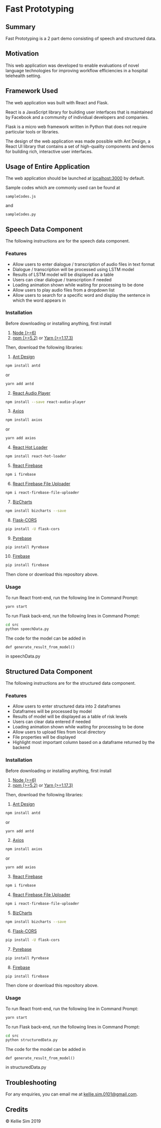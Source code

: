 # Fast Prototyping

## Summary
Fast Prototyping is a 2 part demo consisting of speech and structured data.

## Motivation
This web application was developed to enable evaluations of novel language technologies for improving workflow efficiencies in a hospital telehealth setting.

## Framework Used
The web application was built with React and Flask. 

React is a JavaScript library for building user interfaces that is maintained by Facebook and a community of individual developers and companies. 

Flask is a micro web framework written in Python that does not require particular tools or libraries.

The design of the web application was made possible with Ant Design, a React UI library that contains a set of high-quality components and demos for building rich, interactive user interfaces.

## Usage of Entire Application
The web application should be launched at [localhost:3000](/) by default.

Sample codes which are commonly used can be found at 
~~~~{.javascript}
sampleCodes.js
~~~~
and
~~~~{.python}
sampleCodes.py
~~~~

## Speech Data Component
The following instructions are for the speech data component.

### Features
* Allow users to enter dialogue / transcription of audio files in text format
* Dialogue / transcription will be processed using LSTM model 
* Results of LSTM model will be displayed as a table
* Users can clear dialogue / transcription if needed
* Loading animation shown while waiting for processing to be done
* Allow users to play audio files from a dropdown list
* Allow users to search for a specific word and display the sentence in which the word appears in

### Installation
Before downloading or installing anything, first install
1. [Node (>=6)](https://nodejs.org/en/download/)
2. [npm (>=5.2)](https://www.npmjs.com/get-npm) or [Yarn (>=1.17.3)](https://yarnpkg.com/lang/en/docs/install/) 

Then, download the following libraries:
1. [Ant Design](https://ant.design/docs/react/use-with-create-react-app)
```bash
npm install antd
```
or
```bash
yarn add antd
```

2. [React Audio Player](https://www.npmjs.com/package/react-audio-player)
```bash
npm install --save react-audio-player
```

3. [Axios](https://www.npmjs.com/package/axios)
```bash
npm install axios
```
or
```bash
yarn add axios
```

4. [React Hot Loader](https://www.npmjs.com/package/react-hot-loader)
```bash
npm install react-hot-loader
```

5. [React Firebase](https://www.npmjs.com/package/firebase)
```bash
npm i firebase
```

6. [React Firebase File Uploader](https://www.npmjs.com/package/react-firebase-file-uploader)
```bash
npm i react-firebase-file-uploader
```

7. [BizCharts](https://bizcharts.net)
```bash
npm install bizcharts --save
```

8. [Flask-CORS](https://flask-cors.readthedocs.io/en/latest/)
```bash
pip install -U flask-cors
```

9. [Pyrebase](https://pypi.org/project/Pyrebase/)
```bash
pip install Pyrebase
```

10. [Firebase](https://pypi.org/project/firebase/)
```bash
pip install firebase
```

Then clone or download this repository above.

### Usage
To run React front-end, run the following line in Command Prompt:
```bash
yarn start
```

To run Flask back-end, run the following lines in Command Prompt:
```bash
cd src
python speechData.py
```

The code for the model can be added in 
~~~~{.python}
def generate_result_from_model()
~~~~
in speechData.py

## Structured Data Component
The following instructions are for the structured data component.

### Features
* Allow users to enter structured data into 2 dataframes
* Dataframes will be processed by model
* Results of model will be displayed as a table of risk levels
* Users can clear data entered if needed
* Loading animation shown while waiting for processing to be done
* Allow users to upload files from local directory
* File properties will be displayed
* Highlight most important column based on a dataframe returned by the backend

### Installation
Before downloading or installing anything, first install
1. [Node (>=6)](https://nodejs.org/en/download/)
2. [npm (>=5.2)](https://www.npmjs.com/get-npm) or [Yarn (>=1.17.3)](https://yarnpkg.com/lang/en/docs/install/) 

Then, download the following libraries:
1. [Ant Design](https://ant.design/docs/react/use-with-create-react-app)
```bash
npm install antd
```
or
```bash
yarn add antd
```

2. [Axios](https://www.npmjs.com/package/axios)
```bash
npm install axios
```
or
```bash
yarn add axios
```

3. [React Firebase](https://www.npmjs.com/package/firebase)
```bash
npm i firebase
```

4. [React Firebase File Uploader](https://www.npmjs.com/package/react-firebase-file-uploader)
```bash
npm i react-firebase-file-uploader
```

5. [BizCharts](https://bizcharts.net)
```bash
npm install bizcharts --save
```

6. [Flask-CORS](https://flask-cors.readthedocs.io/en/latest/)
```bash
pip install -U flask-cors
```

7. [Pyrebase](https://pypi.org/project/Pyrebase/)
```bash
pip install Pyrebase
```

8. [Firebase](https://pypi.org/project/firebase/)
```bash
pip install firebase
```

Then clone or download this repository above.

### Usage
To run React front-end, run the following line in Command Prompt:
```bash
yarn start
```

To run Flask back-end, run the following lines in Command Prompt:
```bash
cd src
python structuredData.py
```
The code for the model can be added in 
~~~~{.python}
def generate_result_from_model()
~~~~
in structuredData.py

## Troubleshooting
For any enquiries, you can email me at [kellie.sim.0101@gmail.com](mailto:kellie.sim.0101@gmail.com).

## Credits
© Kellie Sim 2019
